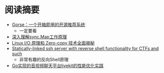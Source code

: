 # 阅读摘要

* [Gorse：一个开箱即用的开源推荐系统](https://github.com/zhenghaoz/gorse)
  - 一定要看
* [深入理解sync.Map工作原理](https://sreramk.medium.com/go-inside-sync-map-how-does-sync-map-work-internally-97e87b8e6bf)
* [Linux I/O 原理和 Zero-copy 技术全面揭秘](https://strikefreedom.top/linux-io-and-zero-copy)
* [Statically-linked ssh server with reverse shell functionality for CTFs and such](https://github.com/aclisp/reverse-ssh)
  - 非常有趣的反向Shell原理
* [Go实现的音视频聊天平台livekit的性能优化实践](https://blog.livekit.io/going-beyond-a-single-core-4a464d20d17a)
